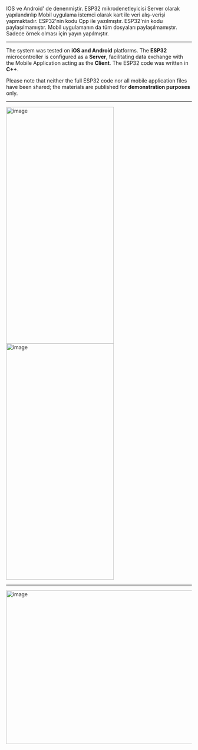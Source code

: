 IOS ve Android' de denenmiştir. ESP32 mikrodenetleyicisi Server olarak yapılandırılıp Mobil uygulama istemci olarak kart ile veri alış-verişi yapmaktadır. ESP32'nin kodu Cpp ile yazılmıştır. ESP32'nin kodu paylaşılmamıştır. Mobil uygulamanın da tüm dosyaları paylaşılmamıştır. Sadece örnek olması için yayın yapılmıştır.


-----------------------------------------------------------------------------------------------------------------------------------------------------------------------------------

The system was tested on **iOS and Android** platforms. The **ESP32** microcontroller is configured as a **Server**, facilitating data exchange with the Mobile Application acting as the **Client**. The ESP32 code was written in **C++**.

Please note that neither the full ESP32 code nor all mobile application files have been shared; the materials are published for **demonstration purposes** only.

-----------------------------------------------------------------------------------------------------------------------------------------------------------

<img width="292" height="642" alt="image" src="https://github.com/user-attachments/assets/d65eedde-ec08-4485-8788-d1e9fd28154d" />        <img width="292" height="642" alt="image" src="https://github.com/user-attachments/assets/71cd8abf-27ab-4517-a2fd-2f4e39422559" />


-----------------------------------------------------------------------------------------------------------------------------------------------------------

<img width="875" height="417" alt="image" src="https://github.com/user-attachments/assets/66a4dc73-0697-428e-b80b-ef93e89daacd" />



